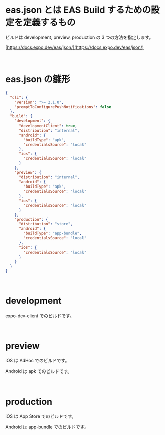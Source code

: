 # eas.json とは EAS Build するための設定を定義するもの

ビルドは development, preview, production の 3 つの方法を指定します。

[https://docs.expo.dev/eas/json/](https://docs.expo.dev/eas/json/)

<br>

# eas.json の雛形

```json
{
  "cli": {
    "version": ">= 2.1.0",
    "promptToConfigurePushNotifications": false
  },
  "build": {
    "development": {
      "developmentClient": true,
      "distribution": "internal",
      "android": {
        "buildType": "apk",
        "credentialsSource": "local"
      },
      "ios": {
        "credentialsSource": "local"
      }
    },
    "preview": {
      "distribution": "internal",
      "android": {
        "buildType": "apk",
        "credentialsSource": "local"
      },
      "ios": {
        "credentialsSource": "local"
      }
    },
    "production": {
      "distribution": "store",
      "android": {
        "buildType": "app-bundle",
        "credentialsSource": "local"
      },
      "ios": {
        "credentialsSource": "local"
      }
    }
  }
}
```

<br>

# development

expo-dev-client でのビルドです。

<br>

# preview

iOS は AdHoc でのビルドです。

Android は apk でのビルドです。

<br>

# production

iOS は App Store でのビルドです。

Android は app-bundle でのビルドです。
